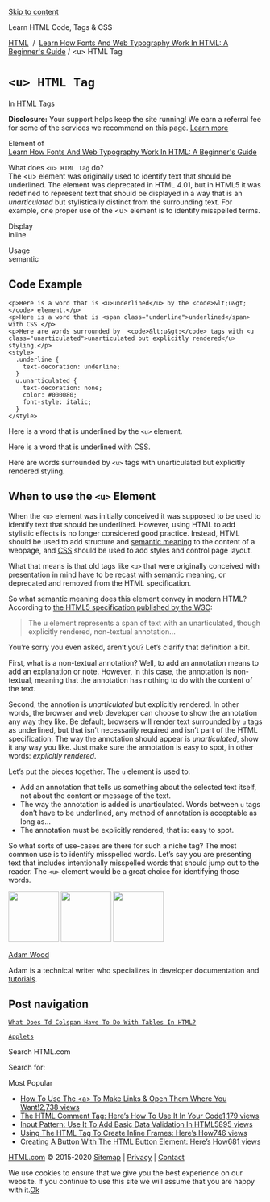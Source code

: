 <a href="#site-main" class="skip-link screen-reader-text">Skip to content</a>



[](https://html.com/)

Learn HTML Code, Tags & CSS

[HTML](https://html.com/)  /  [Learn How Fonts And Web Typography Work In HTML: A Beginner's Guide](https://html.com/fonts/) / &lt;u&gt; HTML Tag

`<u> HTML Tag`
==============

In <span class="post-meta-category">[HTML Tags](https://html.com/tags/)</span>

**Disclosure:** Your support helps keep the site running! We earn a referral fee for some of the services we recommend on this page. [Learn more](https://html.com/disclosure/)

Element of  
[Learn How Fonts And Web Typography Work In HTML: A Beginner's Guide](https://html.com/fonts/)

What does `<u> HTML Tag` do?  
The &lt;u&gt; element was originally used to identify text that should be underlined. The element was deprecated in HTML 4.01, but in HTML5 it was redefined to represent text that should be displayed in a way that is an *unarticulated* but stylistically distinct from the surrounding text. For example, one proper use of the &lt;u&gt; element is to identify misspelled terms.

Display  
inline

Usage  
semantic

Code Example
------------

    <p>Here is a word that is <u>underlined</u> by the <code>&lt;u&gt;</code> element.</p>
    <p>Here is a word that is <span class="underline">underlined</span> with CSS.</p>
    <p>Here are words surrounded by  <code>&lt;u&gt;</code> tags with <u class="unarticulated">unarticulated but explicitly rendered</u> styling.</p>
    <style>
      .underline {
        text-decoration: underline;
      }
      u.unarticulated {
        text-decoration: none;
        color: #000080;
        font-style: italic;
      }
    </style>

Here is a word that is <span class="underline">underlined</span> by the `<u>` element.

Here is a word that is <span class="underline">underlined</span> with CSS.

Here are words surrounded by `<u>` tags with <span class="underline">unarticulated but explicitly rendered</span> styling.

<span class="underline"></span>

When to use the `<u>` Element
-----------------------------

When the `<u>` element was initially conceived it was supposed to be used to identify text that should be underlined. However, using HTML to add stylistic effects is no longer considered good practice. Instead, HTML should be used to add structure and [semantic meaning](https://html.com/semantic-markup/) to the content of a webpage, and [CSS](https://html.com/css/) should be used to add styles and control page layout.

What that means is that old tags like `<u>` that were originally conceived with presentation in mind have to be recast with semantic meaning, or deprecated and removed from the HTML specification.

So what semantic meaning does this element convey in modern HTML? According to [the HTML5 specification published by the W3C](https://www.w3.org/TR/html5/single-page.html#the-u-element):

> The u element represents a span of text with an unarticulated, though explicitly rendered, non-textual annotation…

You’re sorry you even asked, aren’t you? Let’s clarify that definition a bit.

First, what is a non-textual annotation? Well, to add an annotation means to add an explanation or note. However, in this case, the annotation is non-textual, meaning that the annotation has nothing to do with the content of the text.

Second, the annotion is *unarticulated* but explicitly rendered. In other words, the browser and web developer can choose to show the annotation any way they like. Be default, browsers will render text surrounded by `u` tags as underlined, but that isn’t necessarily required and isn’t part of the HTML specification. The way the annotation should appear is *unarticulated*, show it any way you like. Just make sure the annotation is easy to spot, in other words: *explicitly rendered*.

Let’s put the pieces together. The `u` element is used to:

-   Add an annotation that tells us something about the selected text itself, not about the content or message of the text.
-   The way the annotation is added is unarticulated. Words between `u` tags don’t have to be underlined, any method of annotation is acceptable as long as…
-   The annotation must be explicitly rendered, that is: easy to spot.

So what sorts of use-cases are there for such a niche tag? The most common use is to identify misspelled words. Let’s say you are presenting text that includes intentionally misspelled words that should jump out to the reader. The `<u>` element would be a great choice for identifying those words.

<img src="http://html.com/wp-content/plugins/a3-lazy-load/assets/images/lazy_placeholder.gif" class="lazy lazy-hidden avatar avatar-100 photo" width="100" height="100" />

<img src="http://html.com/wp-content/plugins/a3-lazy-load/assets/images/lazy_placeholder.gif" class="lazy lazy-hidden avatar avatar-100 photo" width="100" height="100" />

<img src="https://secure.gravatar.com/avatar/3af4194cc38fbc6d4e68fbe7536347d5?s=100&amp;d=mm&amp;r=g" class="avatar avatar-100 photo" srcset="https://secure.gravatar.com/avatar/3af4194cc38fbc6d4e68fbe7536347d5?s=200&amp;d=mm&amp;r=g 2x" width="100" height="100" />

[Adam Wood](https://html.com/author/html/)

<span class="fn">Adam is a technical writer who specializes in developer documentation and [tutorials](https://html.com/).</span>

[<span class="saboxplugin-icon-grey saboxplugin-icon-linkedin"></span>](https://www.linkedin.com/in/adammichaelwood)

<span id="tho-end-content" style="display: block; visibility: hidden;"></span>

Post navigation
---------------

[<span class="nav-link-label"><span class="genericon genericon-previous"></span></span>`What Does Td Colspan Have To Do With Tables In HTML?`](https://html.com/attributes/td-colspan/)

[`Applets`<span class="nav-link-label"><span class="genericon genericon-next"></span></span>](https://html.com/applets/)

Search HTML.com

<span class="screen-reader-text">Search for:</span>

Most Popular

-   <a href="https://html.com/attributes/a-target/" class="popular_posts_bars_link">How To Use The &lt;a&gt; To Make Links &amp; Open Them Where You Want!</a><span class="popular_posts_bars_comment_count_hold"><a href="https://html.com/attributes/a-target/#comments" class="popular_posts_bars_comment_count">2,738 views</a><span class="popular_posts_bars_comment_count_triangle"></span></span>
-   <a href="https://html.com/tags/comment-tag/" class="popular_posts_bars_link">The HTML Comment Tag: Here’s How To Use It In Your Code</a><span class="popular_posts_bars_comment_count_hold"><a href="https://html.com/tags/comment-tag/#comments" class="popular_posts_bars_comment_count">1,179 views</a><span class="popular_posts_bars_comment_count_triangle"></span></span>
-   <a href="https://html.com/attributes/input-pattern/" class="popular_posts_bars_link">Input Pattern: Use It To Add Basic Data Validation In HTML5</a><span class="popular_posts_bars_comment_count_hold"><a href="https://html.com/attributes/input-pattern/#comments" class="popular_posts_bars_comment_count">895 views</a><span class="popular_posts_bars_comment_count_triangle"></span></span>
-   <a href="https://html.com/tags/iframe/" class="popular_posts_bars_link">Using The HTML Tag To Create Inline Frames: Here’s How</a><span class="popular_posts_bars_comment_count_hold"><a href="https://html.com/tags/iframe/#comments" class="popular_posts_bars_comment_count">746 views</a><span class="popular_posts_bars_comment_count_triangle"></span></span>
-   <a href="https://html.com/tags/button/" class="popular_posts_bars_link">Creating A Button With The HTML Button Element: Here’s How</a><span class="popular_posts_bars_comment_count_hold"><a href="https://html.com/tags/button/#comments" class="popular_posts_bars_comment_count">681 views</a><span class="popular_posts_bars_comment_count_triangle"></span></span>

[HTML.com](https://html.com/) © 2015-2020 [Sitemap](https://html.com/sitemap/) | [Privacy](https://html.com/privacy/) | [Contact](https://html.com/contact/)

<span id="cn-notice-text" class="cn-text-container">We use cookies to ensure that we give you the best experience on our website. If you continue to use this site we will assume that you are happy with it.</span><span id="cn-notice-buttons" class="cn-buttons-container"><a href="#" id="cn-accept-cookie" class="cn-set-cookie cn-button bootstrap button">Ok</a></span><a href="javascript:void(0);" id="cn-close-notice" class="cn-close-icon"></a>
